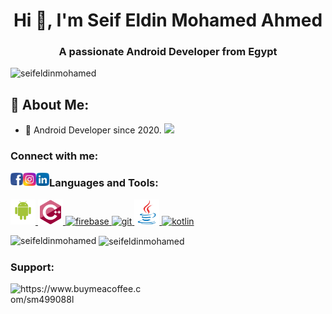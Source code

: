 <h1 align="center">Hi 👋, I'm Seif Eldin Mohamed Ahmed</h1>
<h3 align="center">A passionate Android Developer from Egypt</h3>

<p align="left"> <img src="https://komarev.com/ghpvc/?username=seifeldinmohamed&label=Profile%20views&color=0e75b6&style=flat" alt="seifeldinmohamed" /> </p>

## 🤵 About Me:
- 🏦 Android Developer since 2020.
      <img src="https://media.giphy.com/media/WUlplcMpOCEmTGBtBW/giphy.gif" width="30">
<h3 align="left">Connect with me:</h3>
<a href="https://www.facebook.com/profile.php?id=100007229115620">
  <img align="left" alt="Seif Eldin Mohamed | Facebook" width="20px" src="https://github.com/alfayedoficial/alfayedoficial/blob/master/005-facebook.png?raw=true" />
</a>

<a href="https://www.instagram.com/seifmohamed_11/?hl=en">
  <img align="left" alt="Seif Eldin Mohamed  | Instagram " width="21px" src="https://github.com/alfayedoficial/alfayedoficial/blob/master/003-instagram.png?raw=true" />
</a>
<a href="https://www.linkedin.com/in/seif-mohamed-a6b1941b2/">
  <img align="left" alt="Seif Eldin Mohamed  | LinkedIn " width="21px" src="https://github.com/alfayedoficial/alfayedoficial/blob/master/006-linkedin.png?raw=true" />
</a>

<p align="left">
</p>


<h3 align="left">Languages and Tools:</h3>
<p align="left"> <a href="https://developer.android.com" target="_blank" rel="noreferrer"> <img src="https://raw.githubusercontent.com/devicons/devicon/master/icons/android/android-original-wordmark.svg" alt="android" width="40" height="40"/> </a> <a href="https://www.w3schools.com/cpp/" target="_blank" rel="noreferrer"> <img src="https://raw.githubusercontent.com/devicons/devicon/master/icons/cplusplus/cplusplus-original.svg" alt="cplusplus" width="40" height="40"/> </a> <a href="https://firebase.google.com/" target="_blank" rel="noreferrer"> <img src="https://www.vectorlogo.zone/logos/firebase/firebase-icon.svg" alt="firebase" width="40" height="40"/> </a> <a href="https://git-scm.com/" target="_blank" rel="noreferrer"> <img src="https://www.vectorlogo.zone/logos/git-scm/git-scm-icon.svg" alt="git" width="40" height="40"/> </a> <a href="https://www.java.com" target="_blank" rel="noreferrer"> <img src="https://raw.githubusercontent.com/devicons/devicon/master/icons/java/java-original.svg" alt="java" width="40" height="40"/> </a> <a href="https://kotlinlang.org" target="_blank" rel="noreferrer"> <img src="https://www.vectorlogo.zone/logos/kotlinlang/kotlinlang-icon.svg" alt="kotlin" width="40" height="40"/> </a> </p>

<p><img align="left" src="https://github-readme-stats.vercel.app/api/top-langs?username=seifeldinmohamed&show_icons=true&locale=en&layout=compact" alt="seifeldinmohamed" /></p>

<p>&nbsp;<img align="center" src="https://github-readme-stats.vercel.app/api?username=seifeldinmohamed&show_icons=true&locale=en" alt="seifeldinmohamed" /></p>

<h3 align="left">Support:</h3>
<p><a href="https://www.buymeacoffee.com/sm499088l"> <img align="left" src="https://cdn.buymeacoffee.com/buttons/v2/default-yellow.png" height="50" width="210" alt="https://www.buymeacoffee.com/sm499088l" /></a></p><br><br>
